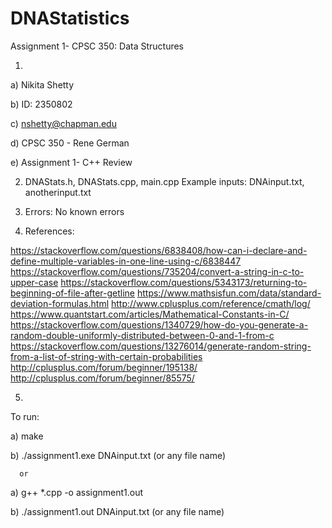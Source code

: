 # DNAStatistics
 Assignment 1- CPSC 350: Data Structures

 1)
   a) Nikita Shetty
   
   b) ID: 2350802
   
   c) nshetty@chapman.edu
   
   d) CPSC 350 - Rene German
   
   e) Assignment 1- C++ Review

 2) DNAStats.h, DNAStats.cpp, main.cpp
    Example inputs: DNAinput.txt, anotherinput.txt

 3) Errors: No known errors

 4) References:

  https://stackoverflow.com/questions/6838408/how-can-i-declare-and-define-multiple-variables-in-one-line-using-c/6838447
  https://stackoverflow.com/questions/735204/convert-a-string-in-c-to-upper-case
  https://stackoverflow.com/questions/5343173/returning-to-beginning-of-file-after-getline
  https://www.mathsisfun.com/data/standard-deviation-formulas.html
  http://www.cplusplus.com/reference/cmath/log/
  https://www.quantstart.com/articles/Mathematical-Constants-in-C/
  https://stackoverflow.com/questions/1340729/how-do-you-generate-a-random-double-uniformly-distributed-between-0-and-1-from-c
  https://stackoverflow.com/questions/13276014/generate-random-string-from-a-list-of-string-with-certain-probabilities
  http://cplusplus.com/forum/beginner/195138/
  http://cplusplus.com/forum/beginner/85575/

 5)
 To run:
 
   a) make
   
   b) ./assignment1.exe DNAinput.txt (or any file name)
   
      or
      
   a) g++ *.cpp -o assignment1.out
   
   b) ./assignment1.out DNAinput.txt (or any file name)
   
